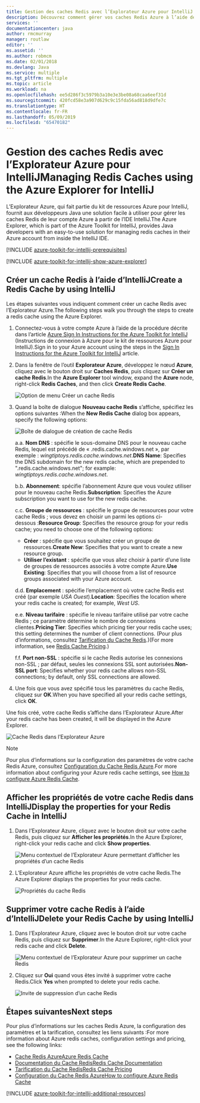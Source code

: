 ```yaml
---
title: Gestion des caches Redis avec l’Explorateur Azure pour IntelliJ
description: Découvrez comment gérer vos caches Redis Azure à l’aide de l’Explorateur Azure pour IntelliJ.
services: ''
documentationcenter: java
author: rmcmurray
manager: routlaw
editor: ''
ms.assetid: ''
ms.author: robmcm
ms.date: 02/01/2018
ms.devlang: Java
ms.service: multiple
ms.tgt_pltfrm: multiple
ms.topic: article
ms.workload: na
ms.openlocfilehash: ee5d286f3c5979b3a10e3e3be08a68caa6eef31d
ms.sourcegitcommit: 420fcd58e3a907d629c9c15fda56ad818d9dfe7c
ms.translationtype: HT
ms.contentlocale: fr-FR
ms.lasthandoff: 05/09/2019
ms.locfileid: "65470182"
---
```

# <a name="managing-redis-caches-using-the-azure-explorer-for-intellij"></a><span data-ttu-id="de6de-103">Gestion des caches Redis avec l’Explorateur Azure pour IntelliJ</span><span class="sxs-lookup"><span data-stu-id="de6de-103">Managing Redis Caches using the Azure Explorer for IntelliJ</span></span>

<span data-ttu-id="de6de-104">L’Explorateur Azure, qui fait partie du kit de ressources Azure pour IntelliJ, fournit aux développeurs Java une solution facile à utiliser pour gérer les caches Redis de leur compte Azure à partir de l’IDE IntelliJ.</span><span class="sxs-lookup"><span data-stu-id="de6de-104">The Azure Explorer, which is part of the Azure Toolkit for IntelliJ, provides Java developers with an easy-to-use solution for managing redis caches in their Azure account from inside the IntelliJ IDE.</span></span>

[!INCLUDE [azure-toolkit-for-intellij-prerequisites](../includes/azure-toolkit-for-intellij-prerequisites.md)]

[!INCLUDE [azure-toolkit-for-intellij-show-azure-explorer](../includes/azure-toolkit-for-intellij-show-azure-explorer.md)]

## <a name="create-a-redis-cache-by-using-intellij"></a><span data-ttu-id="de6de-105">Créer un cache Redis à l’aide d’IntelliJ</span><span class="sxs-lookup"><span data-stu-id="de6de-105">Create a Redis Cache by using IntelliJ</span></span>

<span data-ttu-id="de6de-106">Les étapes suivantes vous indiquent comment créer un cache Redis avec l’Explorateur Azure.</span><span class="sxs-lookup"><span data-stu-id="de6de-106">The following steps walk you through the steps to create a redis cache using the Azure Explorer.</span></span>

1. <span data-ttu-id="de6de-107">Connectez-vous à votre compte Azure à l’aide de la procédure décrite dans l’article [Azure Sign In Instructions for the Azure Toolkit for IntelliJ] (Instructions de connexion à Azure pour le kit de ressources Azure pour IntelliJ).</span><span class="sxs-lookup"><span data-stu-id="de6de-107">Sign in to your Azure account using the steps in the [Sign In Instructions for the Azure Toolkit for IntelliJ] article.</span></span>

1. <span data-ttu-id="de6de-108">Dans la fenêtre de l’outil **Explorateur Azure**, développez le nœud **Azure**, cliquez avec le bouton droit sur **Caches Redis**, puis cliquez sur **Créer un cache Redis**.</span><span class="sxs-lookup"><span data-stu-id="de6de-108">In the **Azure Explorer** tool window, expand the **Azure** node, right-click **Redis Caches**, and then click **Create Redis Cache**.</span></span>

   ![Option de menu Créer un cache Redis][CR01]

1. <span data-ttu-id="de6de-110">Quand la boîte de dialogue **Nouveau cache Redis** s’affiche, spécifiez les options suivantes :</span><span class="sxs-lookup"><span data-stu-id="de6de-110">When the **New Redis Cache** dialog box appears, specify the following options:</span></span>

   ![Boîte de dialogue de création de cache Redis][CR02]

   <span data-ttu-id="de6de-112">a.</span><span class="sxs-lookup"><span data-stu-id="de6de-112">a.</span></span> <span data-ttu-id="de6de-113">**Nom DNS** : spécifie le sous-domaine DNS pour le nouveau cache Redis, lequel est précédé de « .redis.cache.windows.net », par exemple : *wingtiptoys.redis.cache.windows.net*.</span><span class="sxs-lookup"><span data-stu-id="de6de-113">**DNS Name**: Specifies the DNS subdomain for the new redis cache, which are prepended to ".redis.cache.windows.net"; for example: *wingtiptoys.redis.cache.windows.net*.</span></span>

   <span data-ttu-id="de6de-114">b.</span><span class="sxs-lookup"><span data-stu-id="de6de-114">b.</span></span> <span data-ttu-id="de6de-115">**Abonnement**: spécifie l’abonnement Azure que vous voulez utiliser pour le nouveau cache Redis.</span><span class="sxs-lookup"><span data-stu-id="de6de-115">**Subscription**: Specifies the Azure subscription you want to use for the new redis cache.</span></span>

   <span data-ttu-id="de6de-116">c.</span><span class="sxs-lookup"><span data-stu-id="de6de-116">c.</span></span> <span data-ttu-id="de6de-117">**Groupe de ressources** : spécifie le groupe de ressources pour votre cache Redis ; vous devez en choisir un parmi les options ci-dessous :</span><span class="sxs-lookup"><span data-stu-id="de6de-117">**Resource Group**: Specifies the resource group for your redis cache; you need to choose one of the following options:</span></span> 
      * <span data-ttu-id="de6de-118">**Créer** : spécifie que vous souhaitez créer un groupe de ressources.</span><span class="sxs-lookup"><span data-stu-id="de6de-118">**Create New**: Specifies that you want to create a new resource group.</span></span> 
      * <span data-ttu-id="de6de-119">**Utiliser l’existant** : spécifie que vous allez choisir à partir d’une liste de groupes de ressources associés à votre compte Azure.</span><span class="sxs-lookup"><span data-stu-id="de6de-119">**Use Existing**: Specifies that you will choose from a list of resource groups associated with your Azure account.</span></span> 

   <span data-ttu-id="de6de-120">d.</span><span class="sxs-lookup"><span data-stu-id="de6de-120">d.</span></span> <span data-ttu-id="de6de-121">**Emplacement** : spécifie l’emplacement où votre cache Redis est créé (par exemple *USA Ouest*).</span><span class="sxs-lookup"><span data-stu-id="de6de-121">**Location**: Specifies the location where your redis cache is created; for example, *West US*.</span></span>

   <span data-ttu-id="de6de-122">e.</span><span class="sxs-lookup"><span data-stu-id="de6de-122">e.</span></span> <span data-ttu-id="de6de-123">**Niveau tarifaire** : spécifie le niveau tarifaire utilisé par votre cache Redis ; ce paramètre détermine le nombre de connexions clientes.</span><span class="sxs-lookup"><span data-stu-id="de6de-123">**Pricing Tier**: Specifies which pricing tier your redis cache uses; this setting determines the number of client connections.</span></span> <span data-ttu-id="de6de-124">(Pour plus d’informations, consultez [Tarification du Cache Redis].)</span><span class="sxs-lookup"><span data-stu-id="de6de-124">(For more information, see [Redis Cache Pricing].)</span></span>

   <span data-ttu-id="de6de-125">f.</span><span class="sxs-lookup"><span data-stu-id="de6de-125">f.</span></span> <span data-ttu-id="de6de-126">**Port non-SSL** : spécifie si le cache Redis autorise les connexions non-SSL ; par défaut, seules les connexions SSL sont autorisées.</span><span class="sxs-lookup"><span data-stu-id="de6de-126">**Non-SSL port**: Specifies whether your redis cache allows non-SSL connections; by default, only SSL connections are allowed.</span></span>

1. <span data-ttu-id="de6de-127">Une fois que vous avez spécifié tous les paramètres du cache Redis, cliquez sur **OK**.</span><span class="sxs-lookup"><span data-stu-id="de6de-127">When you have specified all your redis cache settings, click **OK**.</span></span>

<span data-ttu-id="de6de-128">Une fois créé, votre cache Redis s’affiche dans l’Explorateur Azure.</span><span class="sxs-lookup"><span data-stu-id="de6de-128">After your redis cache has been created, it will be displayed in the Azure Explorer.</span></span>

   ![Cache Redis dans l’Explorateur Azure][CR03]

> [!NOTE]
>
> <span data-ttu-id="de6de-130">Pour plus d’informations sur la configuration des paramètres de votre cache Redis Azure, consultez [Configuration du Cache Redis Azure].</span><span class="sxs-lookup"><span data-stu-id="de6de-130">For more information about configuring your Azure redis cache settings, see [How to configure Azure Redis Cache].</span></span>
>

## <a name="display-the-properties-for-your-redis-cache-in-intellij"></a><span data-ttu-id="de6de-131">Afficher les propriétés de votre cache Redis dans IntelliJ</span><span class="sxs-lookup"><span data-stu-id="de6de-131">Display the properties for your Redis Cache in IntelliJ</span></span>

1. <span data-ttu-id="de6de-132">Dans l’Explorateur Azure, cliquez avec le bouton droit sur votre cache Redis, puis cliquez sur **Afficher les propriétés**.</span><span class="sxs-lookup"><span data-stu-id="de6de-132">In the Azure Explorer, right-click your redis cache and click **Show properties**.</span></span>

   ![Menu contextuel de l’Explorateur Azure permettant d’afficher les propriétés d’un cache Redis][SP01]

1. <span data-ttu-id="de6de-134">L’Explorateur Azure affiche les propriétés de votre cache Redis.</span><span class="sxs-lookup"><span data-stu-id="de6de-134">The Azure Explorer displays the properties for your redis cache.</span></span>

   ![Propriétés du cache Redis][SP02]

## <a name="delete-your-redis-cache-by-using-intellij"></a><span data-ttu-id="de6de-136">Supprimer votre cache Redis à l’aide d’IntelliJ</span><span class="sxs-lookup"><span data-stu-id="de6de-136">Delete your Redis Cache by using IntelliJ</span></span>

1. <span data-ttu-id="de6de-137">Dans l’Explorateur Azure, cliquez avec le bouton droit sur votre cache Redis, puis cliquez sur **Supprimer**.</span><span class="sxs-lookup"><span data-stu-id="de6de-137">In the Azure Explorer, right-click your redis cache and click **Delete**.</span></span>

   ![Menu contextuel de l’Explorateur Azure pour supprimer un cache Redis][DE01]

1. <span data-ttu-id="de6de-139">Cliquez sur **Oui** quand vous êtes invité à supprimer votre cache Redis.</span><span class="sxs-lookup"><span data-stu-id="de6de-139">Click **Yes** when prompted to delete your redis cache.</span></span>

   ![Invite de suppression d’un cache Redis][DE02]

## <a name="next-steps"></a><span data-ttu-id="de6de-141">Étapes suivantes</span><span class="sxs-lookup"><span data-stu-id="de6de-141">Next steps</span></span>

<span data-ttu-id="de6de-142">Pour plus d’informations sur les caches Redis Azure, la configuration des paramètres et la tarification, consultez les liens suivants :</span><span class="sxs-lookup"><span data-stu-id="de6de-142">For more information about Azure redis caches, configuration settings and pricing, see the following links:</span></span>

* <span data-ttu-id="de6de-143">[Cache Redis Azure]</span><span class="sxs-lookup"><span data-stu-id="de6de-143">[Azure Redis Cache]</span></span>
* <span data-ttu-id="de6de-144">[Documentation du Cache Redis]</span><span class="sxs-lookup"><span data-stu-id="de6de-144">[Redis Cache Documentation]</span></span>
* <span data-ttu-id="de6de-145">[Tarification du Cache Redis]</span><span class="sxs-lookup"><span data-stu-id="de6de-145">[Redis Cache Pricing]</span></span>
* <span data-ttu-id="de6de-146">[Configuration du Cache Redis Azure]</span><span class="sxs-lookup"><span data-stu-id="de6de-146">[How to configure Azure Redis Cache]</span></span>

[!INCLUDE [azure-toolkit-for-intellij-additional-resources](../includes/azure-toolkit-for-intellij-additional-resources.md)]

<!-- URL List -->

[Tarification du Cache Redis]: https://azure.microsoft.com/pricing/details/cache/
[Redis Cache Pricing]: https://azure.microsoft.com/pricing/details/cache/
[Cache Redis Azure]: https://azure.microsoft.com/services/cache/
[Azure Redis Cache]: https://azure.microsoft.com/services/cache/
[Documentation du Cache Redis]: /azure/redis-cache
[Redis Cache Documentation]: /azure/redis-cache
[Configuration du Cache Redis Azure]: /azure/redis-cache/cache-configure
[How to configure Azure Redis Cache]: /azure/redis-cache/cache-configure
[Azure Sign In Instructions for the Azure Toolkit for IntelliJ]: ./azure-toolkit-for-intellij-sign-in-instructions.md (Instructions de connexion à Azure pour le kit de ressources Azure pour IntelliJ)
[Sign In Instructions for the Azure Toolkit for IntelliJ]: ./azure-toolkit-for-intellij-sign-in-instructions.md

<!-- IMG List -->

[CR01]: media/azure-toolkit-for-intellij-managing-redis-caches-using-azure-explorer/CR01.png
[CR02]: media/azure-toolkit-for-intellij-managing-redis-caches-using-azure-explorer/CR02.png
[CR03]: media/azure-toolkit-for-intellij-managing-redis-caches-using-azure-explorer/CR03.png

[SP01]: media/azure-toolkit-for-intellij-managing-redis-caches-using-azure-explorer/SP01.png
[SP02]: media/azure-toolkit-for-intellij-managing-redis-caches-using-azure-explorer/SP02.png

[DE01]: media/azure-toolkit-for-intellij-managing-redis-caches-using-azure-explorer/DE01.png
[DE02]: media/azure-toolkit-for-intellij-managing-redis-caches-using-azure-explorer/DE02.png
